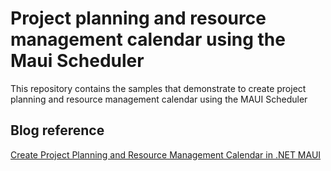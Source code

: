 # Project planning and resource management calendar using the Maui Scheduler

This repository contains the samples that demonstrate to create project planning and resource management calendar using the MAUI Scheduler 

## Blog reference
[Create Project Planning and Resource Management Calendar in .NET MAUI](https://www.syncfusion.com/blogs/post/create-project-planning-and-resource-management-calendar-in-net-maui.aspx)
